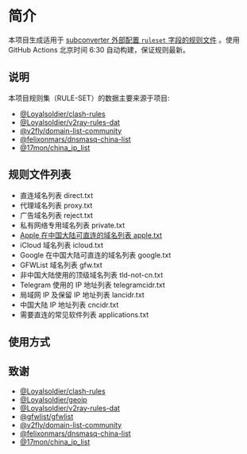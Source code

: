 # 简介

本项目生成适用于 [subconverter 外部配置 `ruleset` 字段的规则文件](https://github.com/tindy2013/subconverter/blob/master/README-cn.md#%E5%A4%96%E9%83%A8%E9%85%8D%E7%BD%AE) 。使用 GitHub Actions 北京时间 6:30 自动构建，保证规则最新。

## 说明

本项目规则集（RULE-SET）的数据主要来源于项目:
- [@Loyalsoldier/clash-rules](https://github.com/Loyalsoldier/clash-rules)
- [@Loyalsoldier/v2ray-rules-dat](https://github.com/Loyalsoldier/v2ray-rules-dat) 
- [@v2fly/domain-list-community](https://github.com/v2fly/domain-list-community)
- [@felixonmars/dnsmasq-china-list](https://github.com/felixonmars/dnsmasq-china-list)
- [@17mon/china_ip_list](https://github.com/17mon/china_ip_list)

## 规则文件列表

- 直连域名列表 direct.txt
- 代理域名列表 proxy.txt
- 广告域名列表 reject.txt
- 私有网络专用域名列表 private.txt
- [Apple 在中国大陆可直连的域名列表 apple.txt](https://raw.githubusercontent.com/gitduk/clash-rules/release/apple.txt)
- iCloud 域名列表 icloud.txt
- Google 在中国大陆可直连的域名列表 google.txt
- GFWList 域名列表 gfw.txt
- 非中国大陆使用的顶级域名列表 tld-not-cn.txt
- Telegram 使用的 IP 地址列表 telegramcidr.txt
- 局域网 IP 及保留 IP 地址列表 lancidr.txt
- 中国大陆 IP 地址列表 cncidr.txt
- 需要直连的常见软件列表 applications.txt

## 使用方式

## 致谢

- [@Loyalsoldier/clash-rules](https://github.com/Loyalsoldier/clash-rules)
- [@Loyalsoldier/geoip](https://github.com/Loyalsoldier/geoip)
- [@Loyalsoldier/v2ray-rules-dat](https://github.com/Loyalsoldier/v2ray-rules-dat)
- [@gfwlist/gfwlist](https://github.com/gfwlist/gfwlist)
- [@v2fly/domain-list-community](https://github.com/v2fly/domain-list-community)
- [@felixonmars/dnsmasq-china-list](https://github.com/felixonmars/dnsmasq-china-list)
- [@17mon/china_ip_list](https://github.com/17mon/china_ip_list)
